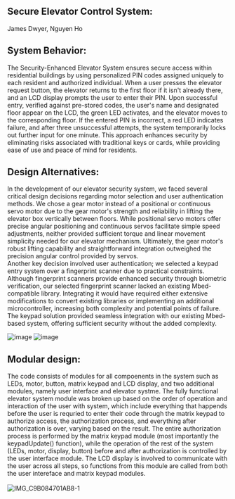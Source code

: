 ## Secure Elevator Control System: 
James Dwyer, Nguyen Ho

## System Behavior:
The Security-Enhanced Elevator System ensures secure access within residential buildings by using personalized PIN codes assigned uniquely to each resident and authorized individual. 
When a user presses the elevator request button, the elevator returns to the first floor if it isn't already there, and an LCD display prompts the user to enter their PIN. 
Upon successful entry, verified against pre-stored codes, the user's name and designated floor appear on the LCD, the green LED activates, and the elevator moves to the corresponding floor. 
If the entered PIN is incorrect, a red LED indicates failure, and after three unsuccessful attempts, the system temporarily locks out further input for one minute. 
This approach enhances security by eliminating risks associated with traditional keys or cards, while providing ease of use and peace of mind for residents.

## Design Alternatives:
In the development of our elevator security system, we faced several critical design decisions regarding motor selection and user authentication methods. 
We chose a gear motor instead of a positional or continuous servo motor due to the gear motor's strength and reliability in lifting the elevator box vertically between floors. 
While positional servo motors offer precise angular positioning and continuous servos facilitate simple speed adjustments, neither provided sufficient torque and linear movement simplicity needed for our elevator mechanism. 
Ultimately, the gear motor's robust lifting capability and straightforward integration outweighed the precision angular control provided by servos. 
<br/>
Another key decision involved user authentication; we selected a keypad entry system over a fingerprint scanner due to practical constraints. 
Although fingerprint scanners provide enhanced security through biometric verification, our selected fingerprint scanner lacked an existing Mbed-compatible library. 
Integrating it would have required either extensive modifications to convert existing libraries or implementing an additional microcontroller, increasing both complexity and potential points of failure. 
The keypad solution provided seamless integration with our existing Mbed-based system, offering sufficient security without the added complexity.

![image](https://github.com/user-attachments/assets/210d9014-db3d-400b-82c3-6084077cbcb5)
![image](https://github.com/user-attachments/assets/4c90974b-b36b-4c09-9bb0-1bf34446c235)


## Modular design:
The code consists of modules for all compoenents in the system such as LEDs, motor, button, matrix keypad and LCD display, and two additional modules, namely user interface and elevator systme. The fully functional elevator system module was broken up based on the order of operation and interaction of the user with system, which include everything that happends before the user is requried to enter their code through the matrix keypad to authorize access, the authorization process, and everything after authorization is over, varying based on the result. The entire authorization process is performed by the matrix keypad module (most importantly the keypadUpdate() function), while the operation of the rest of the system (LEDs, motor, display, button) before and after authorization is controlled by the user interface module. The LCD display is involved to communicate with the user across all steps, so functions from this module are called from both the user intereface and matrix keypad modules. 
<br/> <br/>
![IMG_C9B084701AB8-1](https://github.com/user-attachments/assets/bd9deab0-9252-4e85-a208-1407cdbd69ea)



